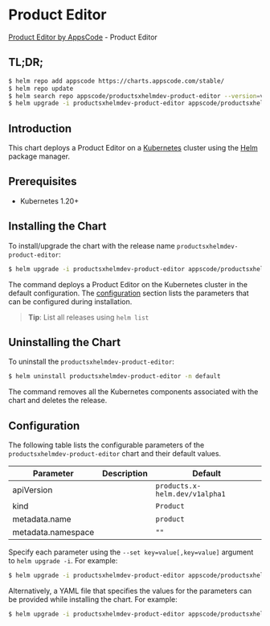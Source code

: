 # Product Editor

[Product Editor by AppsCode](https://appscode.com) - Product Editor

## TL;DR;

```bash
$ helm repo add appscode https://charts.appscode.com/stable/
$ helm repo update
$ helm search repo appscode/productsxhelmdev-product-editor --version=v0.24.0
$ helm upgrade -i productsxhelmdev-product-editor appscode/productsxhelmdev-product-editor -n default --create-namespace --version=v0.24.0
```

## Introduction

This chart deploys a Product Editor on a [Kubernetes](http://kubernetes.io) cluster using the [Helm](https://helm.sh) package manager.

## Prerequisites

- Kubernetes 1.20+

## Installing the Chart

To install/upgrade the chart with the release name `productsxhelmdev-product-editor`:

```bash
$ helm upgrade -i productsxhelmdev-product-editor appscode/productsxhelmdev-product-editor -n default --create-namespace --version=v0.24.0
```

The command deploys a Product Editor on the Kubernetes cluster in the default configuration. The [configuration](#configuration) section lists the parameters that can be configured during installation.

> **Tip**: List all releases using `helm list`

## Uninstalling the Chart

To uninstall the `productsxhelmdev-product-editor`:

```bash
$ helm uninstall productsxhelmdev-product-editor -n default
```

The command removes all the Kubernetes components associated with the chart and deletes the release.

## Configuration

The following table lists the configurable parameters of the `productsxhelmdev-product-editor` chart and their default values.

|     Parameter      | Description |                  Default                  |
|--------------------|-------------|-------------------------------------------|
| apiVersion         |             | <code>products.x-helm.dev/v1alpha1</code> |
| kind               |             | <code>Product</code>                      |
| metadata.name      |             | <code>product</code>                      |
| metadata.namespace |             | <code>""</code>                           |


Specify each parameter using the `--set key=value[,key=value]` argument to `helm upgrade -i`. For example:

```bash
$ helm upgrade -i productsxhelmdev-product-editor appscode/productsxhelmdev-product-editor -n default --create-namespace --version=v0.24.0 --set apiVersion=products.x-helm.dev/v1alpha1
```

Alternatively, a YAML file that specifies the values for the parameters can be provided while
installing the chart. For example:

```bash
$ helm upgrade -i productsxhelmdev-product-editor appscode/productsxhelmdev-product-editor -n default --create-namespace --version=v0.24.0 --values values.yaml
```
